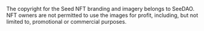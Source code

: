 The copyright for the Seed NFT branding and imagery belongs to SeeDAO. NFT owners are not permitted to use the images for profit, including, but not limited to, promotional or commercial purposes.